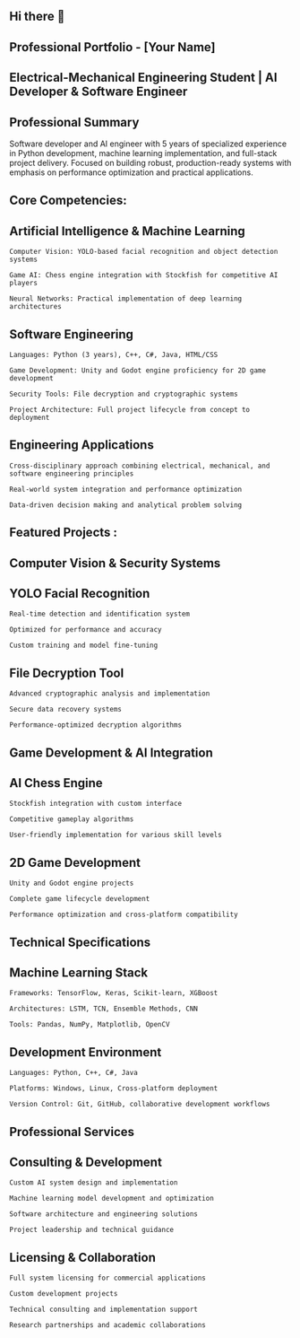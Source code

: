## Hi there 👋
## Professional Portfolio - [Your Name]
## Electrical-Mechanical Engineering Student | AI Developer & Software Engineer
## Professional Summary

Software developer and AI engineer with 5 years of specialized experience in Python development, machine learning implementation, and full-stack project delivery. Focused on building robust, production-ready systems with emphasis on performance optimization and practical applications.
## Core Competencies:
## Artificial Intelligence & Machine Learning

    

    Computer Vision: YOLO-based facial recognition and object detection systems

    Game AI: Chess engine integration with Stockfish for competitive AI players

    Neural Networks: Practical implementation of deep learning architectures

## Software Engineering

    Languages: Python (3 years), C++, C#, Java, HTML/CSS

    Game Development: Unity and Godot engine proficiency for 2D game development

    Security Tools: File decryption and cryptographic systems

    Project Architecture: Full project lifecycle from concept to deployment

## Engineering Applications

    Cross-disciplinary approach combining electrical, mechanical, and software engineering principles

    Real-world system integration and performance optimization

    Data-driven decision making and analytical problem solving

## Featured Projects :
## Computer Vision & Security Systems

## YOLO Facial Recognition

    Real-time detection and identification system

    Optimized for performance and accuracy

    Custom training and model fine-tuning

## File Decryption Tool

    Advanced cryptographic analysis and implementation

    Secure data recovery systems

    Performance-optimized decryption algorithms

## Game Development & AI Integration
## AI Chess Engine

    Stockfish integration with custom interface

    Competitive gameplay algorithms

    User-friendly implementation for various skill levels

## 2D Game Development

    Unity and Godot engine projects

    Complete game lifecycle development

    Performance optimization and cross-platform compatibility

## Technical Specifications
## Machine Learning Stack

    Frameworks: TensorFlow, Keras, Scikit-learn, XGBoost

    Architectures: LSTM, TCN, Ensemble Methods, CNN

    Tools: Pandas, NumPy, Matplotlib, OpenCV

## Development Environment

    Languages: Python, C++, C#, Java

    Platforms: Windows, Linux, Cross-platform deployment

    Version Control: Git, GitHub, collaborative development workflows

## Professional Services
## Consulting & Development

    Custom AI system design and implementation

    Machine learning model development and optimization

    Software architecture and engineering solutions

    Project leadership and technical guidance

## Licensing & Collaboration

    Full system licensing for commercial applications

    Custom development projects

    Technical consulting and implementation support

    Research partnerships and academic collaborations

<!--
**shadowbyte911/shadowbyte911** is a ✨ _special_ ✨ repository because its `README.md` (this file) appears on your GitHub profile.

Here are some ideas to get you started:

- 🔭 I’m currently working on ...
- 🌱 I’m currently learning ...
- 👯 I’m looking to collaborate on ...
- 🤔 I’m looking for help with ...
- 💬 Ask me about ...
- 📫 How to reach me: ...
- 😄 Pronouns: ...
- ⚡ Fun fact: ...
-->
